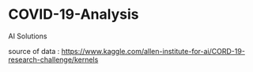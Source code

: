# COVID-19-Analysis
AI Solutions 

source of data : https://www.kaggle.com/allen-institute-for-ai/CORD-19-research-challenge/kernels
